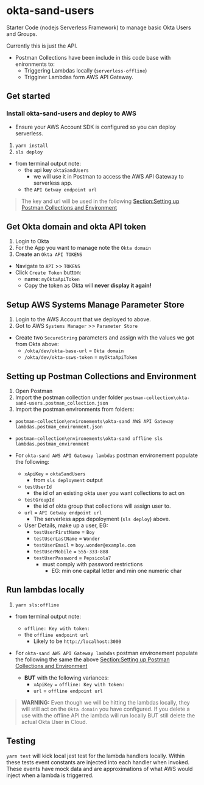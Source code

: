 # okta-sand-users

Starter Code (nodejs Serverless Framework) to manage basic Okta Users and Groups.

Currently this is just the API.

- Postman Collections have been include in this code base with enironments to:
  - Triggering Lambdas locally (`serverless-offline`)
  - Trigginer Lambdas form AWS API Gateway.

## Get started
### Install okta-sand-users and deploy to AWS
- Ensure your AWS Account SDK is configured so you can deploy serverless.
1. `yarn install`
2. `sls deploy` 
  - from terminal output note:
    - the api key `oktaSandUsers`
      - we will use it in Postman to access the AWS API Gateway to serverless app.
    - the `API Getway endpoint url`
> The key and url will be used in the following [Section:Setting up Postman Collections and Environment](#Setting-up-Postman-Collections-and-Environment)

## Get Okta domain and okta API token
1. Login to Okta
2. For the App you want to manage note the `Okta domain`
3. Create an `Okta API TOKENS`
  - Navigate to `API` >> `TOKENS` 
  - Click `Create Token` button:
    - name: `myOktaApiToken`
    - Copy the token as Okta will **never display it again!**

## Setup AWS Systems Manage Parameter Store
1. Login to the AWS Account that we deployed to above.
2. Got to AWS `Systems Manager` >> `Parameter Store`
  - Create two `SecureString` parameters and assign with the values we got from Okta above:
    - `/okta/dev/okta-base-url` =  `Okta domain`
    - `/okta/dev/okta-ssws-token` = `myOktaApiToken`

## Setting up Postman Collections and Environment
1. Open Postman
2. Import the postman collection under folder `postman-collection\okta-sand-users.postman_collection.json`
3. Import the postman environments from folders:
  - `postman-collection\environements\okta-sand AWS API Gateway lambdas.postman_environment.json`
  - `postman-collection\environements\okta-sand offline sls lambdas.postman_environment`

- For `okta-sand AWS API Gateway lambdas` postman environement populate the following:
  - `xApiKey` = `oktaSandUsers`
    - from `sls deployment` output
  - `testUserId`
    - the id of an existing okta user you want collections to act on
  - `testGroupId`
    - the id of okta group that collections will assign user to.
  - `url` = `API Getway endpoint url`
    - The serverless apps depoloyment (`sls deploy`) above.
  - User Details, make up a user, EG:
    - `testUserFirstName` = `Boy`
    - `testUserLastName` = `Wonder`
    - `testUserEmail` = `boy.wonder@example.com`
    - `testUserMobile` = `555-333-888`
    - `testUserPassword` = `Pepsicola7`
      - must comply with password restrictions
        - EG: min one capital letter and min one numeric char

## Run lambdas locally
1. `yarn sls:offline`
  - from terminal output note:
    - `offline: Key with token:`
    - the `offline endpoint url`
      - Likely to be `http://localhost:3000`

- For `okta-sand AWS API Gateway lambdas` postman environement populate the following the same the above [Section:Setting up Postman Collections and Environment](#Setting-up-Postman-Collections-and-Environment)
  - **BUT** with the following variances:
    - `xApiKey` = `offline: Key with token:`
    - `url` = `offline endpoint url`
> **WARNING:** Even though we will be hitting the lambdas locally, they will still act on the `Okta domain` you have configured.
If you delete a use with the offline API the lambda will run locally BUT still delete the actual Okta User in Cloud.


## Testing
`yarn test` will kick local jest test for the lambda handlers locally.
Within these tests event constants are injected into each handler when invoked.
These events have mock data and are approximations of what AWS would inject when a lambda is triggerred.

